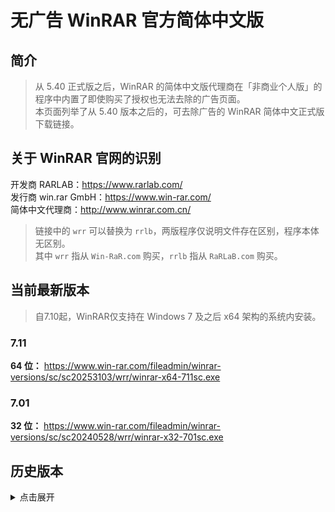 # 无广告 WinRAR 官方简体中文版

## 简介
>
> 从 5.40 正式版之后，WinRAR 的简体中文版代理商在「非商业个人版」的程序中内置了即使购买了授权也无法去除的广告页面。<br>
> 本页面列举了从 5.40 版本之后的，可去除广告的 WinRAR 简体中文正式版下载链接。
>
## 关于 WinRAR 官网的识别

开发商 RARLAB：<https://www.rarlab.com/>  
发行商 win.rar GmbH：<https://www.win-rar.com/>  
简体中文代理商：<http://www.winrar.com.cn/>

> 链接中的 `wrr` 可以替换为 `rrlb`，两版程序仅说明文件存在区别，程序本体无区别。  
> 其中 `wrr` 指从 `Win-RaR.com` 购买，`rrlb` 指从 `RaRLaB.com` 购买。

## 当前最新版本
>
> 自7.10起，WinRAR仅支持在 Windows 7 及之后 x64 架构的系统内安装。
>
### 7.11

**64 位：** <https://www.win-rar.com/fileadmin/winrar-versions/sc/sc20253103/wrr/winrar-x64-711sc.exe>

### 7.01

**32 位：** <https://www.win-rar.com/fileadmin/winrar-versions/sc/sc20240528/wrr/winrar-x32-701sc.exe>  

## 历史版本

<details>
<summary>点击展开</summary>

### 5.40

**32 位：** <http://www.win-rar.com/fileadmin/winrar-versions/sc20160819/wrr/wrar540sc.exe>  
**64 位：** <http://www.win-rar.com/fileadmin/winrar-versions/sc20160819/wrr/winrar-x64-540sc.exe>  

### 5.50

**32 位：** <http://www.win-rar.com/fileadmin/winrar-versions/sc20170830/wrr/wrar550sc.exe>  
**64 位：** <http://www.win-rar.com/fileadmin/winrar-versions/sc20170830/wrr/winrar-x64-550sc.exe>  

### 5.60

**32 位：** <http://www.win-rar.com/fileadmin/winrar-versions/sc20180711/wrr/wrar560sc.exe>  
**64 位：** <http://www.win-rar.com/fileadmin/winrar-versions/sc20180711/wrr/winrar-x64-560sc.exe>  

### 5.61

**32 位：** <https://www.win-rar.com/fileadmin/winrar-versions/sc20181016/wrr/wrar561sc.exe>  
**64 位：** <https://www.win-rar.com/fileadmin/winrar-versions/sc20181016/wrr/winrar-x64-561sc.exe>  

### 5.70

**32 位：** <https://www.win-rar.com/fileadmin/winrar-versions/sc20190304/wrr/wrar570sc.exe>  
**64 位：** <http://www.win-rar.com/fileadmin/winrar-versions/sc20190304/wrr/winrar-x64-570sc.exe>  

### 5.71

**32 位：** <https://www.win-rar.com/fileadmin/winrar-versions/sc20190509/wrr/wrar571sc.exe>  
**64 位：** <https://www.win-rar.com/fileadmin/winrar-versions/sc20190509/wrr/winrar-x64-571sc.exe>  

### 5.80

**32 位：** <https://www.win-rar.com/fileadmin/winrar-versions/sc/sc20191217/wrr/wrar580sc.exe>  
**64 位：** <https://www.win-rar.com/fileadmin/winrar-versions/sc/sc20191217/wrr/winrar-x64-580sc.exe>  

### 5.90

**32 位：** <https://www.win-rar.com/fileadmin/winrar-versions/sc/sc20200409/wrr/wrar590sc.exe>  
**64 位：** <https://www.win-rar.com/fileadmin/winrar-versions/sc/sc20200409/wrr/winrar-x64-590sc.exe>  

### ~~5.91 证书已过期~~

~~**32 位：** <https://www.win-rar.com/fileadmin/winrar-versions/sc/sc20200706/wrr/wrar591sc.exe>~~  
~~**64 位：** <https://www.win-rar.com/fileadmin/winrar-versions/sc/sc20200706/wrr/winrar-x64-591sc.exe>~~  

### 5.91 新版

**32 位：** <https://www.win-rar.com/fileadmin/winrar-versions/sc/sc20200827/wrr/wrar591sc.exe>  
**64 位：** <https://www.win-rar.com/fileadmin/winrar-versions/sc/sc20200827/wrr/winrar-x64-591sc.exe>  

### 6.00

**32 位：** <https://www.win-rar.com/fileadmin/winrar-versions/sc/sc20201210/wrr/wrar600sc.exe>  
**64 位：** <https://www.win-rar.com/fileadmin/winrar-versions/sc/sc20201210/wrr/winrar-x64-600sc.exe>  

### 6.01

**32 位：** <https://www.win-rar.com/fileadmin/winrar-versions/sc/sc20210414/wrr/wrar601sc.exe>  
**64 位：** <https://www.win-rar.com/fileadmin/winrar-versions/sc/sc20210414/wrr/winrar-x64-601sc.exe>  

### 6.02

**32 位：** <https://www.win-rar.com/fileadmin/winrar-versions/sc/sc20210616/wrr/wrar602sc.exe>  
**64 位：** <https://www.win-rar.com/fileadmin/winrar-versions/sc/sc20210616/wrr/winrar-x64-602sc.exe>  

### 6.10

**32 位：** <https://www.win-rar.com/fileadmin/winrar-versions/sc/sc20220127/wrr/winrar-x32-610sc.exe>  
**64 位：** <https://www.win-rar.com/fileadmin/winrar-versions/sc/sc20220127/wrr/winrar-x64-610sc.exe>  

### 6.11

**32 位：** <https://www.win-rar.com/fileadmin/winrar-versions/sc/sc20220317/wrr/winrar-x32-611sc.exe>  
**64 位：** <https://www.win-rar.com/fileadmin/winrar-versions/sc/sc20220317/wrr/winrar-x64-611sc.exe>  

### 6.21

**32 位：** <https://www.win-rar.com/fileadmin/winrar-versions/sc/sc20230223/wrr/winrar-x32-621sc.exe>  
**64 位：** <https://www.win-rar.com/fileadmin/winrar-versions/sc/sc20230223/wrr/winrar-x64-621sc.exe>  

### 6.22

**32 位：** <https://www.win-rar.com/fileadmin/winrar-versions/sc/sc20230607/wrr/winrar-x32-622sc.exe>  
**64 位：** <https://www.win-rar.com/fileadmin/winrar-versions/sc/sc20230607/wrr/winrar-x64-622sc.exe>  

### 6.23

**32 位：** <https://www.win-rar.com/fileadmin/winrar-versions/sc/sc20230808/wrr/winrar-x32-623sc.exe>  
**64 位：** <https://www.win-rar.com/fileadmin/winrar-versions/sc/sc20230808/wrr/winrar-x64-623sc.exe>  

### 6.24

**32 位：** <https://www.win-rar.com/fileadmin/winrar-versions/sc/sc20231013/wrr/winrar-x32-624sc.exe>  
**64 位：** <https://www.win-rar.com/fileadmin/winrar-versions/sc/sc20231013/wrr/winrar-x64-624sc.exe>  

### 7.00

**32 位：** <https://www.win-rar.com/fileadmin/winrar-versions/sc/sc20240306/wrr/winrar-x32-700sc.exe>  
**64 位：** <https://www.win-rar.com/fileadmin/winrar-versions/sc/sc20240306/wrr/winrar-x64-700sc.exe>  

### 7.01

**32 位：** <https://www.win-rar.com/fileadmin/winrar-versions/sc/sc20240528/wrr/winrar-x32-701sc.exe>  
**64 位：** <https://www.win-rar.com/fileadmin/winrar-versions/sc/sc20240528/wrr/winrar-x64-701sc.exe>  

### 7.10

**64 位：** <https://www.win-rar.com/fileadmin/winrar-versions/sc/sc20251003/wrr/winrar-x64-710sc.exe>  

### 7.11

**64 位：** <https://www.win-rar.com/fileadmin/winrar-versions/sc/sc20253103/wrr/winrar-x64-711sc.exe>
</details>

